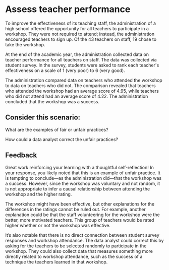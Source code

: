# Assess teacher performance

To improve the effectiveness of its teaching staff, the administration of a high school offered the opportunity for all teachers to participate in a workshop. They were not required to attend; instead, the administration encouraged teachers to sign up. Of the 43 teachers on staff, 19 chose to take the workshop.

At the end of the academic year, the administration collected data on teacher performance for all teachers on staff. The data was collected via student survey. In the survey, students were asked to rank each teacher's effectiveness on a scale of 1 (very poor) to 6 (very good). 

The administration compared data on teachers who attended the workshop to data on teachers who did not. The comparison revealed that teachers who attended the workshop had an average score of 4.95, while teachers who did not attend had an average score of 4.22. The administration concluded that the workshop was a success.


## Consider this scenario: 

What are the examples of fair or unfair practices?

How could a data analyst correct the unfair practices?

## Feedback
Great work reinforcing your learning with a thoughtful self-reflection! In your response, you likely noted that this is an example of unfair practice. It is tempting to conclude—as the administration did—that the workshop was a success. However, since the workshop was voluntary and not random, it is not appropriate to infer a causal relationship between attending the workshop and the higher rating.

The workshop might have been effective, but other explanations for the differences in the ratings cannot be ruled out. For example, another explanation could be that the staff volunteering for the workshop were the better, more motivated teachers. This group of teachers would be rated higher whether or not the workshop was effective.

It’s also notable that there is no direct connection between student survey responses and workshop attendance. The data analyst could correct this by asking for the teachers to be selected randomly to participate in the workshop. They could also collect data that measures something more directly related to workshop attendance, such as the success of a technique the teachers learned in that workshop.
